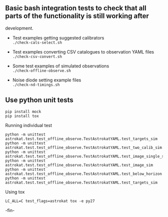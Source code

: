 ## Basic bash integration tests to check that all parts of the functionality is still working after
development.

* Test examples getting suggested calibrators    
`./check-cals-select.sh`

* Test examples converting CSV catalogues to observation YAML files    
`./check-csv-convert.sh`

* Some test examples of simulated observations    
`./check-offline-observe.sh`

* Noise diode setting example files    
`./check-nd-timings.sh`


## Use python unit tests
```
pip install mock
pip install tox
```

Running individual test
```
python -m unittest astrokat.test.test_offline_observe.TestAstrokatYAML.test_targets_sim
python -m unittest astrokat.test.test_offline_observe.TestAstrokatYAML.test_two_calib_sim
python -m unittest astrokat.test.test_offline_observe.TestAstrokatYAML.test_image_single_sim
python -m unittest astrokat.test.test_offline_observe.TestAstrokatYAML.test_image_sim
python -m unittest astrokat.test.test_offline_observe.TestAstrokatYAML.test_below_horizon
python -m unittest astrokat.test.test_offline_observe.TestAstrokatYAML.test_targets_sim
```
Using tox
```
LC_ALL=C test_flags=astrokat tox -e py27
```

-fin-
